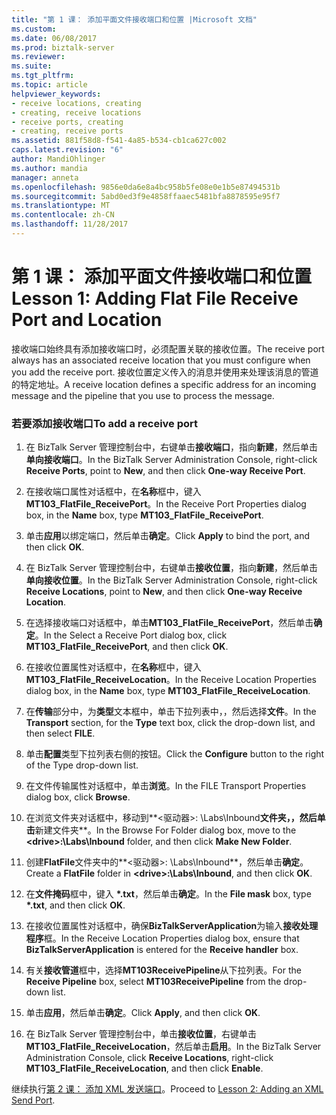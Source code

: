 ```yaml
---
title: "第 1 课： 添加平面文件接收端口和位置 |Microsoft 文档"
ms.custom: 
ms.date: 06/08/2017
ms.prod: biztalk-server
ms.reviewer: 
ms.suite: 
ms.tgt_pltfrm: 
ms.topic: article
helpviewer_keywords:
- receive locations, creating
- creating, receive locations
- receive ports, creating
- creating, receive ports
ms.assetid: 881f58d8-f541-4a85-b534-cb1ca627c002
caps.latest.revision: "6"
author: MandiOhlinger
ms.author: mandia
manager: anneta
ms.openlocfilehash: 9856e0da6e8a4bc958b5fe08e0e1b5e87494531b
ms.sourcegitcommit: 5abd0ed3f9e4858ffaaec5481bfa8878595e95f7
ms.translationtype: MT
ms.contentlocale: zh-CN
ms.lasthandoff: 11/28/2017
---
```

# <a name="lesson-1-adding-flat-file-receive-port-and-location"></a><span data-ttu-id="3851e-102">第 1 课： 添加平面文件接收端口和位置</span><span class="sxs-lookup"><span data-stu-id="3851e-102">Lesson 1: Adding Flat File Receive Port and Location</span></span>
<span data-ttu-id="3851e-103">接收端口始终具有添加接收端口时，必须配置关联的接收位置。</span><span class="sxs-lookup"><span data-stu-id="3851e-103">The receive port always has an associated receive location that you must configure when you add the receive port.</span></span> <span data-ttu-id="3851e-104">接收位置定义传入的消息并使用来处理该消息的管道的特定地址。</span><span class="sxs-lookup"><span data-stu-id="3851e-104">A receive location defines a specific address for an incoming message and the pipeline that you use to process the message.</span></span>  
  
### <a name="to-add-a-receive-port"></a><span data-ttu-id="3851e-105">若要添加接收端口</span><span class="sxs-lookup"><span data-stu-id="3851e-105">To add a receive port</span></span>  
  
1.  <span data-ttu-id="3851e-106">在 BizTalk Server 管理控制台中，右键单击**接收端口**，指向**新建**，然后单击**单向接收端口**。</span><span class="sxs-lookup"><span data-stu-id="3851e-106">In the BizTalk Server Administration Console, right-click **Receive Ports**, point to **New**, and then click **One-way Receive Port**.</span></span>  
  
2.  <span data-ttu-id="3851e-107">在接收端口属性对话框中，在**名称**框中，键入**MT103_FlatFile_ReceivePort**。</span><span class="sxs-lookup"><span data-stu-id="3851e-107">In the Receive Port Properties dialog box, in the **Name** box, type **MT103_FlatFile_ReceivePort**.</span></span>  
  
3.  <span data-ttu-id="3851e-108">单击**应用**以绑定端口，然后单击**确定**。</span><span class="sxs-lookup"><span data-stu-id="3851e-108">Click **Apply** to bind the port, and then click **OK**.</span></span>  
  
4.  <span data-ttu-id="3851e-109">在 BizTalk Server 管理控制台中，右键单击**接收位置**，指向**新建**，然后单击**单向接收位置**。</span><span class="sxs-lookup"><span data-stu-id="3851e-109">In the BizTalk Server Administration Console, right-click **Receive Locations**, point to **New**, and then click **One-way Receive Location**.</span></span>  
  
5.  <span data-ttu-id="3851e-110">在选择接收端口对话框中，单击**MT103_FlatFile_ReceivePort**，然后单击**确定**。</span><span class="sxs-lookup"><span data-stu-id="3851e-110">In the Select a Receive Port dialog box, click **MT103_FlatFile_ReceivePort**, and then click **OK**.</span></span>  
  
6.  <span data-ttu-id="3851e-111">在接收位置属性对话框中，在**名称**框中，键入**MT103_FlatFile_ReceiveLocation**。</span><span class="sxs-lookup"><span data-stu-id="3851e-111">In the Receive Location Properties dialog box, in the **Name** box, type **MT103_FlatFile_ReceiveLocation**.</span></span>  
  
7.  <span data-ttu-id="3851e-112">在**传输**部分中，为**类型**文本框中，单击下拉列表中，，然后选择**文件**。</span><span class="sxs-lookup"><span data-stu-id="3851e-112">In the **Transport** section, for the **Type** text box, click the drop-down list, and then select **FILE**.</span></span>  
  
8.  <span data-ttu-id="3851e-113">单击**配置**类型下拉列表右侧的按钮。</span><span class="sxs-lookup"><span data-stu-id="3851e-113">Click the **Configure** button to the right of the Type drop-down list.</span></span>  
  
9. <span data-ttu-id="3851e-114">在文件传输属性对话框中，单击**浏览**。</span><span class="sxs-lookup"><span data-stu-id="3851e-114">In the FILE Transport Properties dialog box, click **Browse**.</span></span>  
  
10. <span data-ttu-id="3851e-115">在浏览文件夹对话框中，移动到**\<驱动器\>: \Labs\Inbound**文件夹，，然后单击**新建文件夹**。</span><span class="sxs-lookup"><span data-stu-id="3851e-115">In the Browse For Folder dialog box, move to the **\<drive\>:\Labs\Inbound** folder, and then click **Make New Folder**.</span></span>  
  
11. <span data-ttu-id="3851e-116">创建**FlatFile**文件夹中的**\<驱动器\>: \Labs\Inbound**，然后单击**确定**。</span><span class="sxs-lookup"><span data-stu-id="3851e-116">Create a **FlatFile** folder in **\<drive\>:\Labs\Inbound**, and then click **OK**.</span></span>  
  
12. <span data-ttu-id="3851e-117">在**文件掩码**框中，键入 **\*.txt**，然后单击**确定**。</span><span class="sxs-lookup"><span data-stu-id="3851e-117">In the **File mask** box, type **\*.txt**, and then click **OK**.</span></span>  
  
13. <span data-ttu-id="3851e-118">在接收位置属性对话框中，确保**BizTalkServerApplication**为输入**接收处理程序**框。</span><span class="sxs-lookup"><span data-stu-id="3851e-118">In the Receive Location Properties dialog box, ensure that **BizTalkServerApplication** is entered for the **Receive handler** box.</span></span>  
  
14. <span data-ttu-id="3851e-119">有关**接收管道**框中，选择**MT103ReceivePipeline**从下拉列表。</span><span class="sxs-lookup"><span data-stu-id="3851e-119">For the **Receive Pipeline** box, select **MT103ReceivePipeline** from the drop-down list.</span></span>  
  
15. <span data-ttu-id="3851e-120">单击**应用**，然后单击**确定**。</span><span class="sxs-lookup"><span data-stu-id="3851e-120">Click **Apply**, and then click **OK**.</span></span>  
  
16. <span data-ttu-id="3851e-121">在 BizTalk Server 管理控制台中，单击**接收位置**，右键单击**MT103_FlatFile_ReceiveLocation**，然后单击**启用**。</span><span class="sxs-lookup"><span data-stu-id="3851e-121">In the BizTalk Server Administration Console, click **Receive Locations**, right-click **MT103_FlatFile_ReceiveLocation**, and then click **Enable**.</span></span>  
  
 <span data-ttu-id="3851e-122">继续执行[第 2 课： 添加 XML 发送端口](../../adapters-and-accelerators/accelerator-swift/lesson-2-adding-an-xml-send-port.md)。</span><span class="sxs-lookup"><span data-stu-id="3851e-122">Proceed to [Lesson 2: Adding an XML Send Port](../../adapters-and-accelerators/accelerator-swift/lesson-2-adding-an-xml-send-port.md).</span></span>